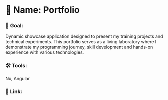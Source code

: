 # 📁 **Name**: Portfolio

### 🎯 **Goal**:
Dynamic showcase application designed to present my training projects and technical experiments.
This portfolio serves as a living laboratory where I demonstrate my programming journey, skill development 
and hands-on experience with various technologies.

### 🛠️ **Tools**:
Nx, Angular

### 🔗 Link:
